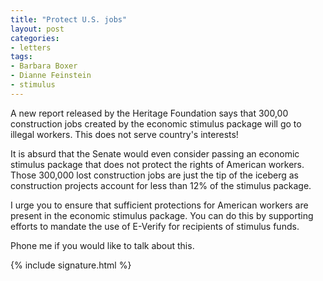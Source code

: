 ```yaml
---
title: "Protect U.S. jobs"
layout: post
categories:
- letters
tags:
- Barbara Boxer
- Dianne Feinstein
- stimulus
---
```


A new report released by the Heritage Foundation says that 300,00 construction jobs created by the economic stimulus package will go to illegal workers. This does not serve country's interests!

It is absurd that the Senate would even consider passing an economic stimulus package that does not protect the rights of American workers. Those 300,000 lost construction jobs are just the tip of the iceberg as construction projects account for less than 12% of the stimulus package.

I urge you to ensure that sufficient protections for American workers are present in the economic stimulus package. You can do this by supporting efforts to mandate the use of E-Verify for recipients of stimulus funds.

Phone me if you would like to talk about this.

{% include signature.html %}
